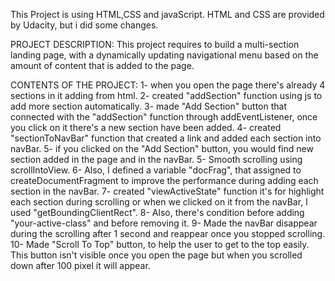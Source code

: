 This Project is using HTML,CSS and javaScript.
HTML and CSS are provided by Udacity, but i did some changes.

PROJECT DESCRIPTION:
This project requires to build a multi-section landing page, with a dynamically updating navigational menu based on the amount of content that is added to the page.

CONTENTS OF THE PROJECT:
1- when you open the page there's already 4 sections in it adding from html.
2- created "addSection" function using js to add more section automatically.
3- made "Add Section" button that connected with the "addSection" function through addEventListener, 
once you click on it there's a new section have been added.
4- created "sectionToNavBar" function that created a link and added each section into navBar.
5- if you clicked on the "Add Section" button, you would find new section added in the page and in the navBar.
5- Smooth scrolling using scrollIntoView.
6- Also, I defined a variable "docFrag", that assigned to createDocumentFragment to improve the performance during adding each section in the navBar.
7- created "viewActiveState" function it's for highlight each section during scrolling or when we clicked on it from the navBar, I used "getBoundingClientRect".
8- Also, there's condition before adding "your-active-class" and before removing it.
9- Made the navBar disappear during the scrolling after 1 second and reappear once you stopped scrolling.
10- Made "Scroll To Top" button, to help the user to get to the top easily. This button isn't visible once you open the page but when you scrolled down after 100 pixel it will appear.
